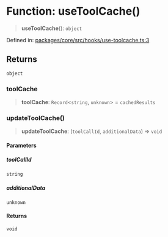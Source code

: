 # Function: useToolCache()

> **useToolCache**(): `object`

Defined in: [packages/core/src/hooks/use-toolcache.ts:3](https://github.com/GeoDaCenter/openassistant/blob/0a6a7e7306d75a25dc968b3117f04cb7bd613bec/packages/core/src/hooks/use-toolcache.ts#L3)

## Returns

`object`

### toolCache

> **toolCache**: `Record`\<`string`, `unknown`\> = `cachedResults`

### updateToolCache()

> **updateToolCache**: (`toolCallId`, `additionalData`) => `void`

#### Parameters

##### toolCallId

`string`

##### additionalData

`unknown`

#### Returns

`void`
